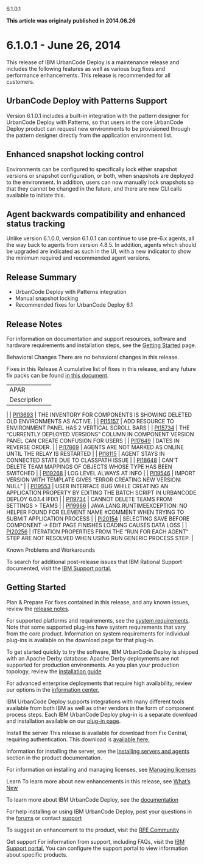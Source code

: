 





6.1.0.1

**This article was originaly published in 2014.06.26**


6.1.0.1 - June 26, 2014
=======================




This release of IBM UrbanCode Deploy is a maintenance release and includes the following features as well as various bug fixes and performance enhancements. This release is recommended for all customers.

UrbanCode Deploy with Patterns Support
--------------------------------------


Version 6.1.0.1 includes a built-in integration with the pattern designer for UrbanCode Deploy with Patterns, so that users in the core UrbanCode Deploy product can request new environments to be provisioned through the pattern designer directly from the application environment list.





Enhanced snapshot locking control
---------------------------------


Environments can be configured to specifically lock either snapshot versions or snapshot configuration, or both, when snapshots are deployed to the environment. In addition, users can now manually lock snapshots so that they cannot be changed in the future, and there are new CLI calls available to initiate this.





Agent backwards compatibility and enhanced status tracking
----------------------------------------------------------


Unlike version 6.1.0.0, version 6.1.0.1 can continue to use pre-6.x agents, all the way back to agents from version 4.8.5. In addition, agents which should be upgraded are indicated as such in the UI, with a new indicator to show the minimum required and recommended agent versions.



Release Summary
---------------

  
* UrbanCode Deploy with Patterns integration
* Manual snapshot locking
* Recommended fixes for UrbanCode Deploy 6.1

Release Notes
-------------

  

For information on documentation and support resources, software and hardware requirements and installation steps, see the [Getting Started](../getting-started) page. 





Behavioral Changes
There are no behavioral changes in this release.





Fixes in this Release
A cumulative list of fixes in this release, and any future fix packs can be found [in this document](http://www-01.ibm.com/support/docview.wss?uid=swg27038759).




|  |  |
| --- | --- |
| APAR
 | Description
 |
| [PI13693](http://www.ibm.com/support/docview.wss?uid=swg1PI13693) | THE INVENTORY FOR COMPONENTS IS SHOWING DELETED OLD ENVIRONMENTS AS ACTIVE. |
| [PI15157](http://www.ibm.com/support/docview.wss?uid=swg1PI15157) | ADD RESOURCE TO ENVIRONMENT PANEL HAS 2 VERTICAL SCROLL BARS |
| [PI15734](http://www.ibm.com/support/docview.wss?uid=swg1PI15734) | THE “CURRENTLY DEPLOYED VERSIONS” COLUMN IN COMPONENT VERSION PANEL CAN CREATE CONFUSION FOR USERS |
| [PI17649](http://www.ibm.com/support/docview.wss?uid=swg1PI17649) | DATES IN REVERSE ORDER. |
| [PI17869](http://www.ibm.com/support/docview.wss?uid=swg1PI17869) | AGENTS ARE NOT MARKED AS ONLINE UNTIL THE RELAY IS RESTARTED |
| [PI18115](http://www.ibm.com/support/docview.wss?uid=swg1PI18115) | AGENT STAYS IN CONNECTED STATE DUE TO CLASSPATH ISSUE |
| [PI18648](http://www.ibm.com/support/docview.wss?uid=swg1PI18648) | CAN’T DELETE TEAM MAPPINGS OF OBJECTS WHOSE TYPE HAS BEEN SWITCHED |
| [PI19268](http://www.ibm.com/support/docview.wss?uid=swg1PI19268) | LOG LEVEL ALWAYS AT INFO |
| [PI19546](http://www.ibm.com/support/docview.wss?uid=swg1PI19546) | IMPORT VERSION WITH TEMPLATE GIVES “ERROR CREATING NEW VERSION: NULL” |
| [PI19553](http://www.ibm.com/support/docview.wss?uid=swg1PI19553) | USER INTERFACE BUG WHILE CREATING AN APPLICATION PROPERTY BY EDITING THE BATCH SCRIPT IN URBANCODE DEPLOY 6.0.1.4 IFIX1 |
| [PI19734](http://www.ibm.com/support/docview.wss?uid=swg1PI19734) | CANNOT DELETE TEAMS FROM SETTINGS > TEAMS |
| [PI19966](http://www.ibm.com/support/docview.wss?uid=swg1PI19966) | JAVA.LANG.RUNTIMEEXCEPTION: NO HELPER FOUND FOR ELEMENT NAME #COMMENT WHEN TRYING TO SUBMIT APPLICATION PROCESS |
| [PI20154](http://www.ibm.com/support/docview.wss?uid=swg1PI20154) | SELECTING SAVE BEFORE COMPONENT -> EDIT PAGE FINISHES LOADING CAUSES DATA LOSS |
| [PI20256](http://www.ibm.com/support/docview.wss?uid=swg1PI20256) | ITERATION PROPERTIES FROM THE “RUN FOR EACH AGENT” STEP ARE NOT RESOLVED WHEN USING RUN GENERIC PROCESS STEP. |





Known Problems and Workarounds

To search for additional post-release issues that IBM Rational Support documented, visit the [IBM Support portal.](https://www-947.ibm.com/support/entry/myportal/support?brandind=Rational)

Getting Started
---------------

  

Plan & Prepare
For fixes contained in this release, and any known issues, review the [release notes](../release-notes).


For supported platforms and requirements, see the [system requirements](http://www-01.ibm.com/support/docview.wss?uid=swg27038801). Note that some supported plug-ins have system requirements that vary from the core product. Information on system requirements for individual plug-ins is available on the download page for that plug-in.


To get started quickly to try the software, IBM UrbanCode Deploy is shipped with an Apache Derby database. Apache Derby deployments are not supported for production environments. As you plan your production topology, review the [installation guide](https://www.ibm.com/docs/en/urbancode-deploy/7.2.3?topic=installing)


For advanced enterprise deployments that require high availability, review our options in the [information center.](http://www-01.ibm.com/support/knowledgecenter/SS4GSP_6.1.0)


IBM UrbanCode Deploy supports integrations with many different tools available from both IBM as well as other vendors in the form of component process steps. Each IBM UrbanCode Deploy plug-in is a separate download and installation available on our [plug-in page](https://urbancode.github.io/IBM-UCx-PLUGIN-DOCS/UCD).





Install the server
This release is available for download from Fix Central, requiring authentication. This download is [available here.](http://www.ibm.com/support/fixcentral/swg/quickorder?parent=ibm~Rational&product=ibm/Rational/IBM+UrbanCode+Deploy&release=6.1.0.0&platform=All&function=all&source=fc)


Information for installing the server, see the [Installing servers and agents](https://www.ibm.com/docs/en/urbancode-deploy/7.2.3?topic=installing) section in the product documentation.


For information on installing and managing licenses, see [Managing licenses](http://www-01.ibm.com/support/knowledgecenter/SS4GSP_6.1.0/com.ibm.udeploy.install.doc/topics/licenseManage.html)



Learn
To learn more about new enhancements in this release, see [What’s New](..) 


To learn more about IBM UrbanCode Deploy, see the  [documentation](http://www-01.ibm.com/support/knowledgecenter/SS4GSP_6.1.0)


For help installing or using IBM UrbanCode Deploy, post your questions in the [forums](https://developer.ibm.com/answers?community=urbancode) or contact  [support](http://www-947.ibm.com/support/entry/portal/support?brandind=Rational)


To suggest an enhancement to the product, visit the [RFE Community](http://www.ibm.com/developerworks/rfe/execute?use_case=submitRfe)





Get support
For information from support, including FAQs, visit the [IBM Support portal.](http://www-947.ibm.com/support/entry/portal/support?brandind=Rational) You can configure the support portal to view information about specific products.







